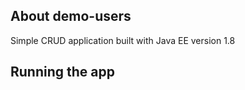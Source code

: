 About demo-users
----------------
Simple CRUD application built with Java EE version 1.8

Running the app
---------------
